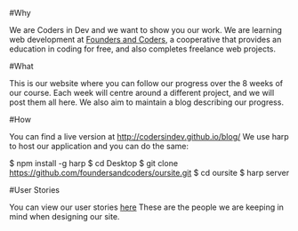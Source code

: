 #Why

We are Coders in Dev and we want to show you our work. We are learning web development at [Founders and Coders](http://http://foundersandcoders.org/), a cooperative that provides an education in coding for free, and also completes freelance web projects.


#What

This is our website where you can follow our progress over the 8 weeks of our course. Each week will centre around a different project, and we will post them all here. We also aim to maintain a blog describing our progress.


#How

You can find a live version at http://codersindev.github.io/blog/
We use harp to host our application and you can do the same:

$ npm install -g harp
$ cd Desktop
$ git clone https://github.com/foundersandcoders/oursite.git
$ cd oursite
$ harp server


#User Stories

You can view our user stories [here](https://github.com/CodersInDev/blog/blob/testHeader/docs/userStories.md)
These are the people we are keeping in mind when designing our site.